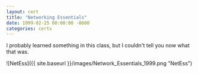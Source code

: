 ```yaml
---
layout: cert
title: "Networking Essentials"
date: 1999-02-25 00:00:00 -0600
categories: certs
---
```

I probably learned something in this class, but I couldn't tell you now what that was.

![NetEss]({{ site.baseurl }}/images/Network_Essentials_1999.png "NetEss")

